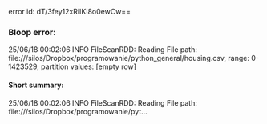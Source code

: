 error id: dT/3fey12xRiIKi8o0ewCw==
### Bloop error:

25/06/18 00:02:06 INFO FileScanRDD: Reading File path: file://<HOME>/silos/Dropbox/programowanie/python_general/housing.csv, range: 0-1423529, partition values: [empty row]
#### Short summary: 

25/06/18 00:02:06 INFO FileScanRDD: Reading File path: file://<HOME>/silos/Dropbox/programowanie/pyt...